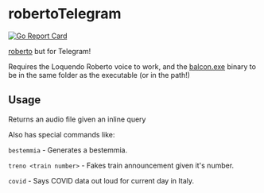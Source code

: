 # robertoTelegram

[![Go Report Card](https://goreportcard.com/badge/github.com/TheTipo01/roberto)](https://goreportcard.com/report/github.com/TheTipo01/robertoTelegram)

[roberto](https://github.com/TheTipo01/roberto) but for Telegram!

Requires the Loquendo Roberto voice to work, and the [balcon.exe](http://cross-plus-a.com/bconsole.htm) binary to be in
the same folder as the executable (or in the path!)

## Usage

Returns an audio file given an inline query

Also has special commands like:

`bestemmia` - Generates a bestemmia.

`treno <train number>` - Fakes train announcement given it's number.

`covid` - Says COVID data out loud for current day in Italy.
